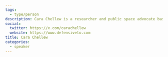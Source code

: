 ```yaml
---
tags:
  - type/person
description: Cara Chellew is a researcher and public space advocate based in Toronto, Canada. She received her Masters in Environmental Studies (Planning) at York University and is the founder of the Defensive Urban Design Research Network. In November 2018, she gave a TEDx talk in Tartu, Estonia called ‘Rethinking defensive urban design’ and has written articles that have been published in the Canadian Journal of Urban Research, Spacing Magazine, and the Ontario Planning Journal.
social:
  twitter: https://x.com/carachellew
  website: https://www.defensiveto.com
title: Cara Chellew
categories:
  - speaker
---
```


